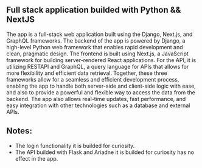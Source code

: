 ## Full stack application builded with Python && NextJS

The app is a full-stack web application built using the Django, Next.js, and GraphQL frameworks. The backend of the app is powered by Django, a high-level Python web framework that enables rapid development and clean, pragmatic design. The frontend is built using Next.js, a JavaScript framework for building server-rendered React applications. For the API, it is utilizing RESTAPI and GraphQL, a query language for APIs that allows for more flexibility and efficient data retrieval. Together, these three frameworks allow for a seamless and efficient development process, enabling the app to handle both server-side and client-side logic with ease, and also to provide a powerful and flexible way to access the data from the backend. The app also allows real-time updates, fast performance, and easy integration with other technologies such as a database and external APIs.

## Notes:

- The login functionality it is builded for curiosity.
- The API builded with Flask and Ariadne it is builded for curiosity has no effect in the app.
